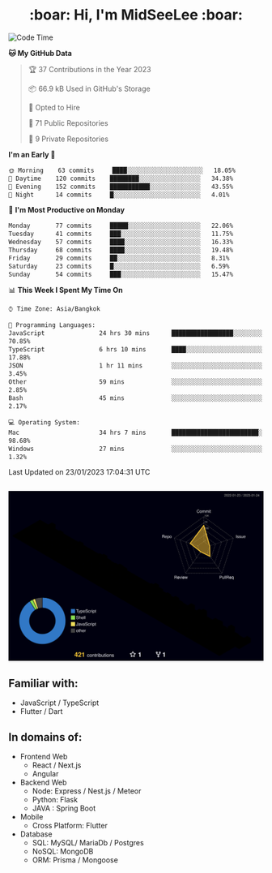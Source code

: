 <h1 align="center"> :boar: Hi, I'm MidSeeLee :boar:</h1>
 
<!--START_SECTION:waka-->
![Code Time](http://img.shields.io/badge/Code%20Time-160%20hrs%2047%20mins-blue)

**🐱 My GitHub Data** 

> 🏆 37 Contributions in the Year 2023
 > 
> 📦 66.9 kB Used in GitHub's Storage 
 > 
> 💼 Opted to Hire
 > 
> 📜 71 Public Repositories 
 > 
> 🔑 9 Private Repositories  
 > 
**I'm an Early 🐤** 

```text
🌞 Morning    63 commits     ████░░░░░░░░░░░░░░░░░░░░░   18.05% 
🌆 Daytime    120 commits    ████████░░░░░░░░░░░░░░░░░   34.38% 
🌃 Evening    152 commits    ███████████░░░░░░░░░░░░░░   43.55% 
🌙 Night      14 commits     █░░░░░░░░░░░░░░░░░░░░░░░░   4.01%

```
📅 **I'm Most Productive on Monday** 

```text
Monday       77 commits     █████░░░░░░░░░░░░░░░░░░░░   22.06% 
Tuesday      41 commits     ███░░░░░░░░░░░░░░░░░░░░░░   11.75% 
Wednesday    57 commits     ████░░░░░░░░░░░░░░░░░░░░░   16.33% 
Thursday     68 commits     ████░░░░░░░░░░░░░░░░░░░░░   19.48% 
Friday       29 commits     ██░░░░░░░░░░░░░░░░░░░░░░░   8.31% 
Saturday     23 commits     █░░░░░░░░░░░░░░░░░░░░░░░░   6.59% 
Sunday       54 commits     ███░░░░░░░░░░░░░░░░░░░░░░   15.47%

```


📊 **This Week I Spent My Time On** 

```text
⌚︎ Time Zone: Asia/Bangkok

💬 Programming Languages: 
JavaScript               24 hrs 30 mins      █████████████████░░░░░░░░   70.85% 
TypeScript               6 hrs 10 mins       ████░░░░░░░░░░░░░░░░░░░░░   17.88% 
JSON                     1 hr 11 mins        ░░░░░░░░░░░░░░░░░░░░░░░░░   3.45% 
Other                    59 mins             ░░░░░░░░░░░░░░░░░░░░░░░░░   2.85% 
Bash                     45 mins             ░░░░░░░░░░░░░░░░░░░░░░░░░   2.17%

💻 Operating System: 
Mac                      34 hrs 7 mins       ████████████████████████░   98.68% 
Windows                  27 mins             ░░░░░░░░░░░░░░░░░░░░░░░░░   1.32%

```


 Last Updated on 23/01/2023 17:04:31 UTC
<!--END_SECTION:waka-->

##

![](./profile-3d-contrib/profile-night-rainbow.svg)

## Familiar with:
- JavaScript / TypeScript
- Flutter / Dart

## In domains of:
- Frontend Web
  - React / Next.js
  - Angular
- Backend Web
  - Node: Express / Nest.js / Meteor
  - Python: Flask
  - JAVA : Spring Boot
- Mobile
  - Cross Platform: Flutter
- Database
  - SQL: MySQL/ MariaDb / Postgres
  - NoSQL: MongoDB
  - ORM: Prisma / Mongoose
